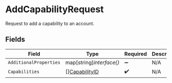 # AddCapabilityRequest

Request to add a capability to an account.


## Fields

| Field                                                 | Type                                                  | Required                                              | Description                                           |
| ----------------------------------------------------- | ----------------------------------------------------- | ----------------------------------------------------- | ----------------------------------------------------- |
| `AdditionalProperties`                                | map[string]*interface{}*                              | :heavy_minus_sign:                                    | N/A                                                   |
| `Capabilities`                                        | [][CapabilityID](../../models/shared/capabilityid.md) | :heavy_check_mark:                                    | N/A                                                   |